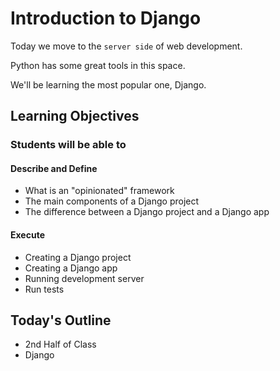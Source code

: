 # Introduction to Django

Today we move to the `server side` of web development.

Python has some great tools in this space.

We'll be learning the most popular one, Django.

## Learning Objectives

### Students will be able to

#### Describe and Define

- What is an "opinionated" framework
- The main components of a Django project
- The difference between a Django project and a Django app

#### Execute

- Creating a Django project
- Creating a Django app
- Running development server
- Run tests

## Today's Outline

- 2nd Half of Class
- Django
